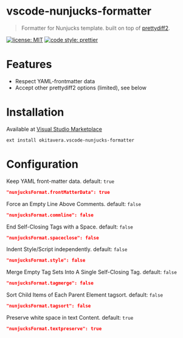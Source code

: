 # vscode-nunjucks-formatter

> Formatter for Nunjucks template. built on top of [prettydiff2](https://github.com/prettydiff/prettydiff/).

[![license: MIT](https://img.shields.io/badge/license-MIT-blue.svg?style=flat-square)](https://github.com/okitavera/vscode-nunjucks-formatter/blob/master/LICENSE)
[![code style: prettier](https://img.shields.io/badge/code_style-prettier-ff69b4.svg?style=flat-square)](https://github.com/prettier/prettier)

# Features

- Respect YAML-frontmatter data
- Accept other prettydiff2 options (limited), see below

# Installation
Available at [Visual Studio Marketplace](https://marketplace.visualstudio.com/items?itemName=okitavera.vscode-nunjucks-formatter)
```
ext install okitavera.vscode-nunjucks-formatter
```

# Configuration

Keep YAML front-matter data. default: `true`

```json
"nunjucksFormat.frontMatterData": true
```

Force an Empty Line Above Comments. default: `false`

```json
"nunjucksFormat.commline": false
```

End Self-Closing Tags with a Space. default: `false`

```json
"nunjucksFormat.spaceclose": false
```

Indent Style/Script independently. default: `false`

```json
"nunjucksFormat.style": false
```

Merge Empty Tag Sets Into A Single Self-Closing Tag. default: `false`

```json
"nunjucksFormat.tagmerge": false
```

Sort Child Items of Each Parent Element tagsort. default: `false`

```json
"nunjucksFormat.tagsort": false
```

Preserve white space in text Content. default: `true`

```json
"nunjucksFormat.textpreserve": true
```
